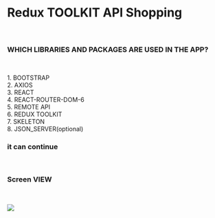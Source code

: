 <h1> Redux TOOLKIT API Shopping </h1></br>

<h3> WHICH LIBRARIES AND PACKAGES ARE USED IN THE APP? </h3> </br>

<p> 1. BOOTSTRAP </br> 
2. AXIOS </br>
3. REACT </br>
4. REACT-ROUTER-DOM-6 </br>
5. REMOTE API </br>
6. REDUX TOOLKIT </br>
7. SKELETON  </br>
8. JSON_SERVER(optional) </br>
</p> 

<h3> it can continue </h3> </br>

<h3> Screen VIEW </h3> </br>

![](screen.gif) </br>